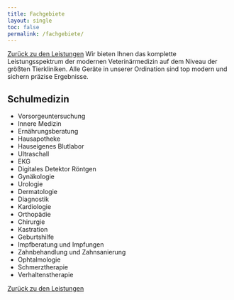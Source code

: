 ```yaml
---
title: Fachgebiete
layout: single
toc: false
permalink: /fachgebiete/
---
```


<i class="fa-solid fa-arrow-left-long"></i>  [Zurück zu den Leistungen](/leistungen/)
Wir bieten Ihnen das komplette Leistungsspektrum der modernen Veterinärmedizin auf dem Niveau der größten Tierkliniken. Alle Geräte in unserer Ordination sind top modern und sichern präzise Ergebnisse.

## Schulmedizin

- Vorsorgeuntersuchung
- Innere Medizin
- Ernährungsberatung
- Hausapotheke
- Hauseigenes Blutlabor
- Ultraschall
- EKG
- Digitales Detektor Röntgen
- Gynäkologie
- Urologie
- Dermatologie
- Diagnostik
- Kardiologie
- Orthopädie
- Chirurgie
- Kastration
- Geburtshilfe
- Impfberatung und Impfungen
- Zahnbehandlung und Zahnsanierung
- Ophtalmologie
- Schmerztherapie
- Verhaltenstherapie

<i class="fa-solid fa-arrow-left-long"></i>  [Zurück zu den Leistungen](/leistungen/)